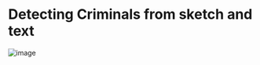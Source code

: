 # Detecting Criminals from sketch and text

![image](https://github.com/omarhassan1406/Detecting-Criminals-from-sketch-and-text/assets/85760313/c984596a-83e3-44b3-a0dc-f622d5994127)


